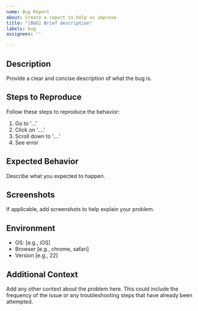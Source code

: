 ```yaml
---
name: Bug Report
about: Create a report to help us improve
title: "[BUG] Brief description"
labels: bug
assignees: ''

---
```


## Description
Provide a clear and concise description of what the bug is.

## Steps to Reproduce
Follow these steps to reproduce the behavior:
1. Go to '...'
2. Click on '....'
3. Scroll down to '....'
4. See error

## Expected Behavior
Describe what you expected to happen.

## Screenshots
If applicable, add screenshots to help explain your problem.

## Environment
- OS: [e.g., iOS]
- Browser [e.g., chrome, safari]
- Version [e.g., 22]

## Additional Context
Add any other context about the problem here. This could include the frequency of the issue or any troubleshooting steps that have already been attempted.

